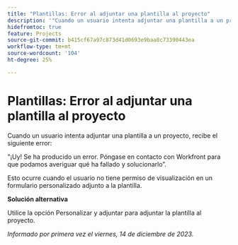 ```yaml
---
title: "Plantillas: Error al adjuntar una plantilla al proyecto"
description: '"Cuando un usuario intenta adjuntar una plantilla a un proyecto, recibe un error. Hay una solución disponible”.'
hidefromtoc: true
feature: Projects
source-git-commit: b415cf67a97c873d41d0693e9baa8c73390443ea
workflow-type: tm+mt
source-wordcount: '104'
ht-degree: 25%

---
```



# Plantillas: Error al adjuntar una plantilla al proyecto

Cuando un usuario intenta adjuntar una plantilla a un proyecto, recibe el siguiente error:

&quot;¡Uy! Se ha producido un error. Póngase en contacto con Workfront para que podamos averiguar qué ha fallado y solucionarlo”.

Esto ocurre cuando el usuario no tiene permiso de visualización en un formulario personalizado adjunto a la plantilla.

**Solución alternativa**

Utilice la opción Personalizar y adjuntar para adjuntar la plantilla al proyecto.

_Informado por primera vez el viernes, 14 de diciembre de 2023._
